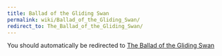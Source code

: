 ```yaml
---
title: Ballad of the Gliding Swan
permalink: wiki/Ballad_of_the_Gliding_Swan/
redirect_to: The_Ballad_of_the_Gliding_Swan/
---
```


You should automatically be redirected to [The Ballad of the Gliding Swan](The_Ballad_of_the_Gliding_Swan/)
